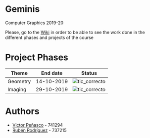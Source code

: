 # Geminis
Computer Graphics 2019-20

Please, go to the [Wiki](https://github.com/ZgzInfinity/Geminis/wiki) in order to be able to see the work done in the different phases  and projects of the course 

# Project Phases

Theme | End date| Status 
------| --------------------| ------
Geometry |14-10-2019 | ![tic_correcto](https://i.ibb.co/48JQg0R/tic-1.png)
Imaging  |29-10-2019 | ![tic_correcto](https://i.ibb.co/48JQg0R/tic-1.png)

# Authors

* [Victor Peñasco](https://github.com/vpec) - 741294
* [Rubén Rodríguez](https://github.com/ZgzInfinity) - 737215

